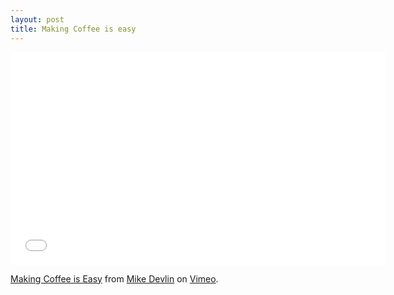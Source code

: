 ```yaml
---
layout: post
title: Making Coffee is easy
---
```



<iframe src="//player.vimeo.com/video/12167131" width="600" height="340" frameborder="0" webkitallowfullscreen mozallowfullscreen allowfullscreen></iframe>


<a href="http://vimeo.com/12167131">Making Coffee is Easy</a> from <a href="http://vimeo.com/user3877993">Mike Devlin</a> on <a href="https://vimeo.com">Vimeo</a>.
